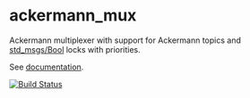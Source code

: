 ackermann_mux
=========

Ackermann multiplexer with support for Ackermann topics and [std_msgs/Bool](http://docs.ros.org/api/std_msgs/html/msg/Bool.html) locks with priorities.

See [documentation](http://wiki.ros.org/ackermann_mux).

[![Build Status](https://travis-ci.org/ros-teleop/ackermann_mux.png?branch=jade-devel)](https://travis-ci.org/ros-teleop/ackermann_mux)
